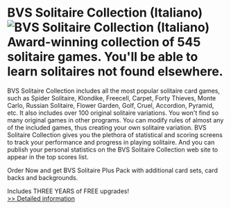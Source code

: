 # BVS Solitaire Collection (Italiano)<br />![BVS Solitaire Collection (Italiano)](https://mycommerce.akamaized.net/api/pimages/P300908862/BIG/300908862.GIF)<br />Award-winning collection of 545 solitaire games. You'll be able to learn solitaires not found elsewhere.
BVS Solitaire Collection includes all the most popular solitaire card games, such as Spider Solitaire, Klondike, Freecell, Carpet, Forty Thieves, Monte Carlo, Russian Solitaire, Flower Garden, Golf, Cruel, Accordion, Pyramid, etc. It also includes over 100 original solitaire variations. You won't find so many original games in other programs.
You can modify rules of almost any of the included games, thus creating your own solitaire variation.
BVS Solitaire Collection gives you the plethora of statistical and scoring screens to track your performance and progress in playing solitaire. And you can publish your personal statistics on the BVS Solitaire Collection web site to appear in the top scores list.

Order Now and get BVS Solitaire Plus Pack with additional card sets, card backs and backgrounds.

Includes THREE YEARS of FREE upgrades!<br />[>> Detailed information](https://secure.shareit.com/shareit/product.html?productid=300908862&affiliateid=200057808)